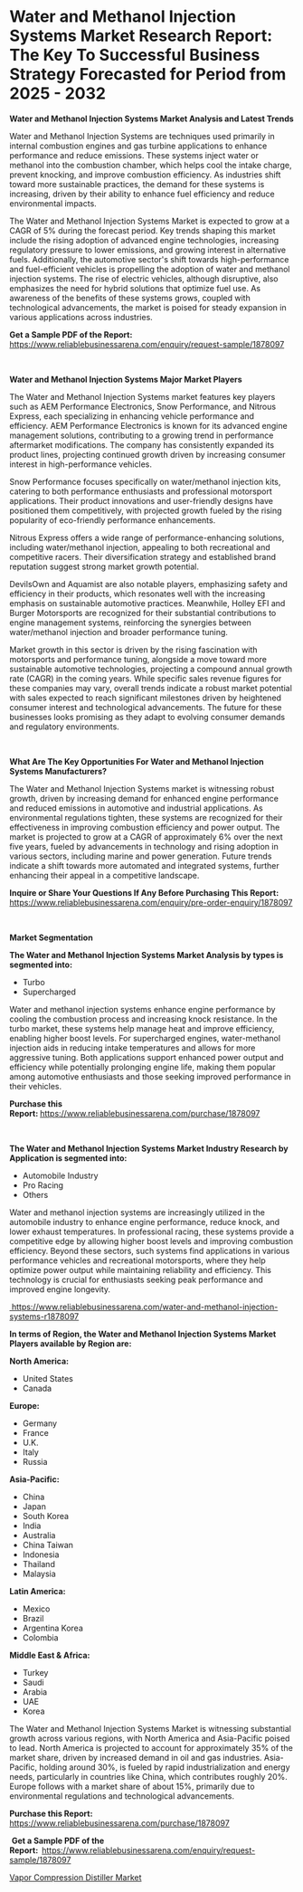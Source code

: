 <p><h1>Water and Methanol Injection Systems Market Research Report: The Key To Successful Business Strategy Forecasted for Period from 2025 - 2032</h1></p><p><strong>Water and Methanol Injection Systems Market Analysis and Latest Trends</strong></p>
<p><p>Water and Methanol Injection Systems are techniques used primarily in internal combustion engines and gas turbine applications to enhance performance and reduce emissions. These systems inject water or methanol into the combustion chamber, which helps cool the intake charge, prevent knocking, and improve combustion efficiency. As industries shift toward more sustainable practices, the demand for these systems is increasing, driven by their ability to enhance fuel efficiency and reduce environmental impacts.</p><p>The Water and Methanol Injection Systems Market is expected to grow at a CAGR of 5% during the forecast period. Key trends shaping this market include the rising adoption of advanced engine technologies, increasing regulatory pressure to lower emissions, and growing interest in alternative fuels. Additionally, the automotive sector's shift towards high-performance and fuel-efficient vehicles is propelling the adoption of water and methanol injection systems. The rise of electric vehicles, although disruptive, also emphasizes the need for hybrid solutions that optimize fuel use. As awareness of the benefits of these systems grows, coupled with technological advancements, the market is poised for steady expansion in various applications across industries.</p></p>
<p><strong>Get a Sample PDF of the Report:&nbsp;</strong> <a href="https://www.reliablebusinessarena.com/enquiry/request-sample/1878097?utm_campaign=2527&utm_medium=2&utm_source=Github&utm_content=ia&utm_term=28022025&utm_id=water-and-methanol-injection-systems">https://www.reliablebusinessarena.com/enquiry/request-sample/1878097</a></p>
<p>&nbsp;</p>
<p><strong>Water and Methanol Injection Systems Major Market Players</strong></p>
<p><p>The Water and Methanol Injection Systems market features key players such as AEM Performance Electronics, Snow Performance, and Nitrous Express, each specializing in enhancing vehicle performance and efficiency. AEM Performance Electronics is known for its advanced engine management solutions, contributing to a growing trend in performance aftermarket modifications. The company has consistently expanded its product lines, projecting continued growth driven by increasing consumer interest in high-performance vehicles.</p><p>Snow Performance focuses specifically on water/methanol injection kits, catering to both performance enthusiasts and professional motorsport applications. Their product innovations and user-friendly designs have positioned them competitively, with projected growth fueled by the rising popularity of eco-friendly performance enhancements.</p><p>Nitrous Express offers a wide range of performance-enhancing solutions, including water/methanol injection, appealing to both recreational and competitive racers. Their diversification strategy and established brand reputation suggest strong market growth potential.</p><p>DevilsOwn and Aquamist are also notable players, emphasizing safety and efficiency in their products, which resonates well with the increasing emphasis on sustainable automotive practices. Meanwhile, Holley EFI and Burger Motorsports are recognized for their substantial contributions to engine management systems, reinforcing the synergies between water/methanol injection and broader performance tuning.</p><p>Market growth in this sector is driven by the rising fascination with motorsports and performance tuning, alongside a move toward more sustainable automotive technologies, projecting a compound annual growth rate (CAGR) in the coming years. While specific sales revenue figures for these companies may vary, overall trends indicate a robust market potential with sales expected to reach significant milestones driven by heightened consumer interest and technological advancements. The future for these businesses looks promising as they adapt to evolving consumer demands and regulatory environments.</p></p>
<p>&nbsp;</p>
<p><strong>What Are The Key Opportunities For Water and Methanol Injection Systems Manufacturers?</strong></p>
<p><p>The Water and Methanol Injection Systems market is witnessing robust growth, driven by increasing demand for enhanced engine performance and reduced emissions in automotive and industrial applications. As environmental regulations tighten, these systems are recognized for their effectiveness in improving combustion efficiency and power output. The market is projected to grow at a CAGR of approximately 6% over the next five years, fueled by advancements in technology and rising adoption in various sectors, including marine and power generation. Future trends indicate a shift towards more automated and integrated systems, further enhancing their appeal in a competitive landscape.</p></p>
<p><strong>Inquire or Share Your Questions If Any Before Purchasing This Report:</strong> <a href="https://www.reliablebusinessarena.com/enquiry/pre-order-enquiry/1878097?utm_campaign=2527&utm_medium=2&utm_source=Github&utm_content=ia&utm_term=28022025&utm_id=water-and-methanol-injection-systems">https://www.reliablebusinessarena.com/enquiry/pre-order-enquiry/1878097</a></p>
<p>&nbsp;</p>
<p><strong>Market Segmentation</strong></p>
<p><strong>The Water and Methanol Injection Systems Market Analysis by types is segmented into:</strong></p>
<p><ul><li>Turbo</li><li>Supercharged</li></ul></p>
<p><p>Water and methanol injection systems enhance engine performance by cooling the combustion process and increasing knock resistance. In the turbo market, these systems help manage heat and improve efficiency, enabling higher boost levels. For supercharged engines, water-methanol injection aids in reducing intake temperatures and allows for more aggressive tuning. Both applications support enhanced power output and efficiency while potentially prolonging engine life, making them popular among automotive enthusiasts and those seeking improved performance in their vehicles.</p></p>
<p><strong>Purchase this Report:&nbsp;</strong><a href="https://www.reliablebusinessarena.com/purchase/1878097?utm_campaign=2527&utm_medium=2&utm_source=Github&utm_content=ia&utm_term=28022025&utm_id=water-and-methanol-injection-systems">https://www.reliablebusinessarena.com/purchase/1878097</a></p>
<p>&nbsp;</p>
<p><strong>The Water and Methanol Injection Systems Market Industry Research by Application is segmented into:</strong></p>
<p><ul><li>Automobile Industry</li><li>Pro Racing</li><li>Others</li></ul></p>
<p><p>Water and methanol injection systems are increasingly utilized in the automobile industry to enhance engine performance, reduce knock, and lower exhaust temperatures. In professional racing, these systems provide a competitive edge by allowing higher boost levels and improving combustion efficiency. Beyond these sectors, such systems find applications in various performance vehicles and recreational motorsports, where they help optimize power output while maintaining reliability and efficiency. This technology is crucial for enthusiasts seeking peak performance and improved engine longevity.</p></p>
<p><a href="https://www.reliablebusinessarena.com/water-and-methanol-injection-systems-r1878097?utm_campaign=2527&utm_medium=2&utm_source=Github&utm_content=ia&utm_term=28022025&utm_id=water-and-methanol-injection-systems">&nbsp;https://www.reliablebusinessarena.com/water-and-methanol-injection-systems-r1878097</a></p>
<p><strong>In terms of Region, the Water and Methanol Injection Systems Market Players available by Region are:</strong></p>
<p>
    <p> <strong> North America: </strong>
        <ul>
            <li>United States</li>
            <li>Canada</li>
        </ul>
        </p> 
    <p> <strong> Europe: </strong>
        <ul>
            <li>Germany</li>
            <li>France</li>
            <li>U.K.</li>
            <li>Italy</li>
            <li>Russia</li>
        </ul>
        </p> 
    <p> <strong> Asia-Pacific: </strong>
        <ul>
            <li>China</li>
            <li>Japan</li>
            <li>South Korea</li>
            <li>India</li>
            <li>Australia</li>
            <li>China Taiwan</li>
            <li>Indonesia</li>
            <li>Thailand</li>
            <li>Malaysia</li>
        </ul>
        </p> 
    <p> <strong> Latin America: </strong>
        <ul>
            <li>Mexico</li>
            <li>Brazil</li>
            <li>Argentina Korea</li>
            <li>Colombia</li>
        </ul>
        </p> 
    <p> <strong> Middle East & Africa: </strong>
        <ul>
            <li>Turkey</li>
            <li>Saudi</li>
            <li>Arabia</li>
            <li>UAE</li>
            <li>Korea</li>
        </ul>
    </p>
    </p>
<p><p>The Water and Methanol Injection Systems Market is witnessing substantial growth across various regions, with North America and Asia-Pacific poised to lead. North America is projected to account for approximately 35% of the market share, driven by increased demand in oil and gas industries. Asia-Pacific, holding around 30%, is fueled by rapid industrialization and energy needs, particularly in countries like China, which contributes roughly 20%. Europe follows with a market share of about 15%, primarily due to environmental regulations and technological advancements.</p></p>
<p><strong>Purchase this Report: </strong><a href="https://www.reliablebusinessarena.com/purchase/1878097?utm_campaign=2527&utm_medium=2&utm_source=Github&utm_content=ia&utm_term=28022025&utm_id=water-and-methanol-injection-systems">https://www.reliablebusinessarena.com/purchase/1878097</a></p>
<p>&nbsp;<strong>Get a Sample PDF of the Report:&nbsp;&nbsp;</strong><a href="https://www.reliablebusinessarena.com/enquiry/request-sample/1878097?utm_campaign=2527&utm_medium=2&utm_source=Github&utm_content=ia&utm_term=28022025&utm_id=water-and-methanol-injection-systems">https://www.reliablebusinessarena.com/enquiry/request-sample/1878097</a></p>
<p><strong></strong></p>
<p><p><a href="https://github.com/xanaanenkaly/Market-Research-Report-List-1/blob/main/vapor-compression-distiller-market.md?utm_campaign=2527&utm_medium=2&utm_source=Github&utm_content=ia&utm_term=28022025&utm_id=water-and-methanol-injection-systems">Vapor Compression Distiller Market</a></p></p>